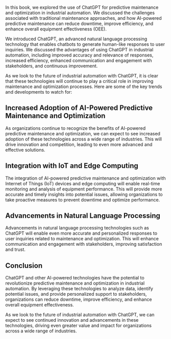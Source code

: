 
In this book, we explored the use of ChatGPT for predictive maintenance and optimization in industrial automation. We discussed the challenges associated with traditional maintenance approaches, and how AI-powered predictive maintenance can reduce downtime, improve efficiency, and enhance overall equipment effectiveness (OEE).

We introduced ChatGPT, an advanced natural language processing technology that enables chatbots to generate human-like responses to user inquiries. We discussed the advantages of using ChatGPT in industrial automation, including improved accuracy and relevance of responses, increased efficiency, enhanced communication and engagement with stakeholders, and continuous improvement.

As we look to the future of industrial automation with ChatGPT, it is clear that these technologies will continue to play a critical role in improving maintenance and optimization processes. Here are some of the key trends and developments to watch for:

Increased Adoption of AI-Powered Predictive Maintenance and Optimization
------------------------------------------------------------------------

As organizations continue to recognize the benefits of AI-powered predictive maintenance and optimization, we can expect to see increased adoption of these technologies across a wide range of industries. This will drive innovation and competition, leading to even more advanced and effective solutions.

Integration with IoT and Edge Computing
---------------------------------------

The integration of AI-powered predictive maintenance and optimization with Internet of Things (IoT) devices and edge computing will enable real-time monitoring and analysis of equipment performance. This will provide more accurate and timely insights into potential issues, allowing organizations to take proactive measures to prevent downtime and optimize performance.

Advancements in Natural Language Processing
-------------------------------------------

Advancements in natural language processing technologies such as ChatGPT will enable even more accurate and personalized responses to user inquiries related to maintenance and optimization. This will enhance communication and engagement with stakeholders, improving satisfaction and trust.

Conclusion
----------

ChatGPT and other AI-powered technologies have the potential to revolutionize predictive maintenance and optimization in industrial automation. By leveraging these technologies to analyze data, identify potential issues, and provide personalized support to stakeholders, organizations can reduce downtime, improve efficiency, and enhance overall equipment effectiveness.

As we look to the future of industrial automation with ChatGPT, we can expect to see continued innovation and advancements in these technologies, driving even greater value and impact for organizations across a wide range of industries.
